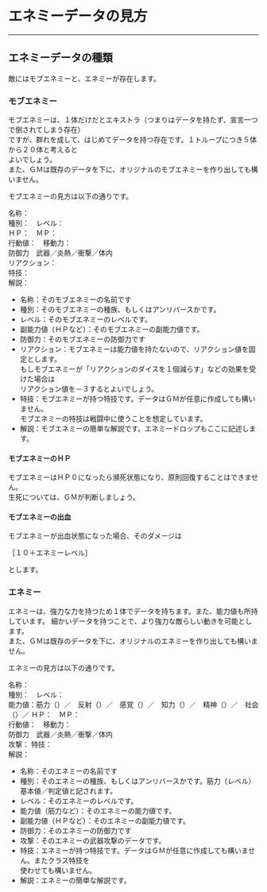 # エネミーデータの見方

---

## エネミーデータの種類

敵にはモブエネミーと、エネミーが存在します。  

### モブエネミー

モブエネミーは、１体だけだとエキストラ（つまりはデータを持たず、宣言一つで倒されてしまう存在）  
ですが、群れを成して、はじめてデータを持つ存在です。１トループにつき５体から２０体と考えると  
よいでしょう。  
また、ＧＭは既存のデータを下に、オリジナルのモブエネミーを作り出しても構いません。

モブエネミーの見方は以下の通りです。

名称：  
種別：　レベル：  
ＨＰ：　ＭＰ：  
行動値：　移動力：  
防御力　武器／炎熱／衝撃／体内  
リアクション：  
特技：  
解説：  

+ 名称：そのモブエネミーの名前です
+ 種別：そのモブエネミーの種族、もしくはアンリバースかです。
+ レベル：そのモブエネミーのレベルです。
+ 副能力値（ＨＰなど）：そのモブエネミーの副能力値です。
+ 防御力：そのモブエネミーの防御力です
+ リアクション：モブエネミーは能力値を持たないので、リアクション値を固定とします。    
もしモブエネミーが「リアクションのダイスを１個減らす」などの効果を受けた場合は  
リアクション値を－３するとよいでしょう。
+ 特技：モブエネミーが持つ特技です。データはＧＭが任意に作成しても構いません。  
モブエネミーの特技は戦闘中に使うことを想定しています。
+ 解説：モブエネミーの簡単な解説です。エネミードロップもここに記述します。

#### モブエネミーのＨＰ

モブエネミーはＨＰ０になったら瀕死状態になり、原則回復することはできません。  
生死については、ＧＭが判断しましょう。

#### モブエネミーの出血

モブエネミーが出血状態になった場合、そのダメージは

［１０＋エネミーレベル］

とします。

### エネミー

エネミーは、強力な力を持つため１体でデータを持ちます。また、能力値も所持しています。
細かいデータを持つことで、より強力な敵らしい動きを可能とします。  
また、ＧＭは既存のデータを下に、オリジナルのエネミーを作り出しても構いません。

エネミーの見方は以下の通りです。

名称：  
種別：　レベル：  
能力値：筋力（）／　反射（）／　感覚（）／　知力（）／　精神（）／　社会（）／
ＨＰ：　ＭＰ：  
行動値：　移動力：  
防御力　武器／炎熱／衝撃／体内  
攻撃：
特技：  
解説：  

+ 名称：そのエネミーの名前です
+ 種別：そのエネミーの種族、もしくはアンリバースかです。筋力（レベル）基本値／判定値と記されます。
+ レベル：そのエネミーのレベルです。
+ 能力値（筋力など）：そのエネミーの能力値です。
+ 副能力値（ＨＰなど）：そのエネミーの副能力値です。
+ 防御力：そのエネミーの防御力です
+ 攻撃：そのエネミーの武器攻撃のデータです。
+ 特技：エネミーが持つ特技です。データはＧＭが任意に作成しても構いません。またクラス特技を  
使わせても構いません。  
+ 解説：エネミーの簡単な解説です。
